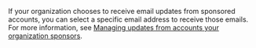If your organization chooses to receive email updates from sponsored accounts, you can select a specific email address to receive those emails. For more information, see [Managing updates from accounts your organization sponsors](/organizations/managing-organization-settings/managing-updates-from-accounts-your-organization-sponsors).
